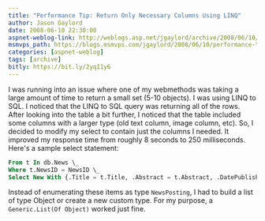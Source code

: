 ```yaml
---
title: "Performance Tip: Return Only Necessary Columns Using LINQ"
author: Jason Gaylord
date: 2008-06-10 22:30:00
aspnet-weblog-link: http://weblogs.asp.net/jgaylord/archive/2008/06/10/performance-tip-return-only-necessary-columns-using-linq.aspx
msmvps_path: https://blogs.msmvps.com/jgaylord/2008/06/10/performance-tip-return-only-necessary-columns-using-linq/
categories: [aspnet-weblog]
tags: [archive]
bitly: https://bit.ly/2yqI1y6
---
```


I was running into an issue where one of my webmethods was taking a large amount of time to return a small set (5-10 objects). I was using LINQ to SQL. I noticed that the LINQ to SQL query was returning all of the rows. After looking into the table a bit further, I noticed that the table included some columns with a larger type (old text column, image column, etc). So, I decided to modify my select to contain just the columns I needed. It improved my response time from roughly 8 seconds to 250 milliseconds. Here's a sample select statement:

```sql
From t In db.News \_
Where t.NewsID = NewsID \_
Select New With {.Title = t.Title, .Abstract = t.Abstract, .DatePublished = t.DatePublished)
```

Instead of enumerating these items as type `NewsPosting`, I had to build a list of type Object or create a new custom type. For my purpose, a `Generic.List(Of Object)` worked just fine.